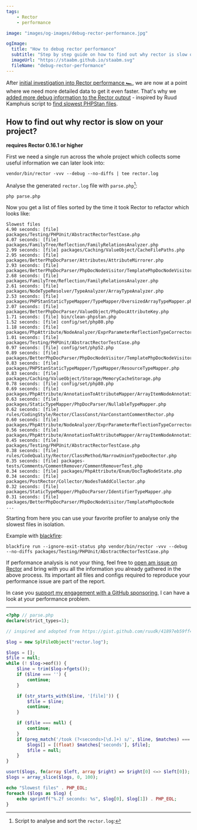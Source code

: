 ```yaml
---
tags:
    - Rector
    - performance

image: "images/og-images/debug-rector-performance.jpg"

ogImage:
  title: "How to debug rector performance"
  subtitle: "Step by step guide on how to find out why rector is slow on your project"
  imageUrl: "https://staabm.github.io/staabm.svg"
  fileName: "debug-rector-performance"
---
```


After [initial investigation into Rector performance 🏎️](https://staabm.github.io/2023/05/06/racing-rector.html), we are now at a point where we need more detailed data to get it even faster.
That's why we [added more debug information to the Rector output](https://github.com/rectorphp/rector-src/pull/3785) - inspired by Ruud Kamphuis script to [find slowest PHPStan files](https://gist.github.com/ruudk/41897eb59ff497b271fc9fa3c7d5fb27).

## How to find out why rector is slow on your project?

__requires Rector 0.16.1 or higher__

First we need a single run across the whole project which collects some useful information we can later look into:

```
vendor/bin/rector -vvv --debug --no-diffs | tee rector.log
```

Analyse the generated `rector.log` file with `parse.php`[^parseSource]:
```
php parse.php
```

Now you get a list of files sorted by the time it took Rector to refactor which looks like:

```
Slowest files
4.90 seconds: [file] packages/Testing/PHPUnit/AbstractRectorTestCase.php
4.07 seconds: [file] packages/FamilyTree/Reflection/FamilyRelationsAnalyzer.php
2.99 seconds: [file] packages/Caching/ValueObject/CacheFilePaths.php
2.95 seconds: [file] packages/BetterPhpDocParser/Attributes/AttributeMirrorer.php
2.93 seconds: [file] packages/BetterPhpDocParser/PhpDocNodeVisitor/TemplatePhpDocNodeVisitor.php
2.68 seconds: [file] packages/FamilyTree/Reflection/FamilyRelationsAnalyzer.php
2.61 seconds: [file] packages/NodeTypeResolver/TypeAnalyzer/ArrayTypeAnalyzer.php
2.53 seconds: [file] packages/PHPStanStaticTypeMapper/TypeMapper/OversizedArrayTypeMapper.php
2.07 seconds: [file] packages/BetterPhpDocParser/ValueObject/PhpDocAttributeKey.php
1.71 seconds: [file] bin/clean-phpstan.php
1.52 seconds: [file] config/set/php80.php
1.18 seconds: [file] packages/PhpAttribute/NodeAnalyzer/ExprParameterReflectionTypeCorrector.php
1.01 seconds: [file] packages/Testing/PHPUnit/AbstractRectorTestCase.php
0.97 seconds: [file] config/set/php52.php
0.89 seconds: [file] packages/BetterPhpDocParser/PhpDocNodeVisitor/TemplatePhpDocNodeVisitor.php
0.83 seconds: [file] packages/PHPStanStaticTypeMapper/TypeMapper/ResourceTypeMapper.php
0.83 seconds: [file] packages/Caching/ValueObject/Storage/MemoryCacheStorage.php
0.78 seconds: [file] config/set/php80.php
0.69 seconds: [file] packages/PhpAttribute/AnnotationToAttributeMapper/ArrayItemNodeAnnotationToAttributeMapper.php
0.63 seconds: [file] packages/StaticTypeMapper/PhpDocParser/NullableTypeMapper.php
0.62 seconds: [file] rules/CodingStyle/Rector/ClassConst/VarConstantCommentRector.php
0.60 seconds: [file] packages/PhpAttribute/NodeAnalyzer/ExprParameterReflectionTypeCorrector.php
0.56 seconds: [file] packages/PhpAttribute/AnnotationToAttributeMapper/ArrayItemNodeAnnotationToAttributeMapper.php
0.45 seconds: [file] packages/Testing/PHPUnit/AbstractRectorTestCase.php
0.38 seconds: [file] rules/CodeQuality/Rector/ClassMethod/NarrowUnionTypeDocRector.php
0.35 seconds: [file] packages-tests/Comments/CommentRemover/CommentRemoverTest.php
0.34 seconds: [file] packages/PhpAttribute/Enum/DocTagNodeState.php
0.34 seconds: [file] packages/PostRector/Collector/NodesToAddCollector.php
0.32 seconds: [file] packages/StaticTypeMapper/PhpDocParser/IdentifierTypeMapper.php
0.31 seconds: [file] packages/BetterPhpDocParser/PhpDocNodeVisitor/TemplatePhpDocNode
...
```

Starting from here you can use your favorite profiler to analyse only the slowest files in isolation.

Example with [blackfire](https://blackfire.io/):
```
blackfire run --ignore-exit-status php vendor/bin/rector -vvv --debug --no-diffs packages/Testing/PHPUnit/AbstractRectorTestCase.php
```

If performance analysis is not your thing, feel free to [open am issue on Rector](https://github.com/rectorphp/rector/issues/new/choose) and bring with you all the information you already gathered in the above process.
Its important all files and configs required to reproduce your performance issue are part of the report.

In case you [support my engagement with a GitHub sponsoring](https://github.com/sponsors/staabm), I can have a look at your performance problem.

----

[^parseSource]: Script to analyse and sort the `rector.log`:

```php
<?php // parse.php
declare(strict_types=1);

// inspired and adopted from https://gist.github.com/ruudk/41897eb59ff497b271fc9fa3c7d5fb27

$log = new SplFileObject("rector.log");

$logs = [];
$file = null;
while (! $log->eof()) {
    $line = trim($log->fgets());
    if ($line === '') {
        continue;
    }

    if (str_starts_with($line, '[file]')) {
        $file = $line;
        continue;
    }

    if ($file === null) {
        continue;
    }
    if (preg_match('/took (?<seconds>[\d.]+) s/', $line, $matches) === 1) {
        $logs[] = [(float) $matches['seconds'], $file];
        $file = null;
    }
}

usort($logs, fn(array $left, array $right) => $right[0] <=> $left[0]);
$logs = array_slice($logs, 0, 100);

echo "Slowest files" . PHP_EOL;
foreach ($logs as $log) {
    echo sprintf("%.2f seconds: %s", $log[0], $log[1]) . PHP_EOL;
}
```

